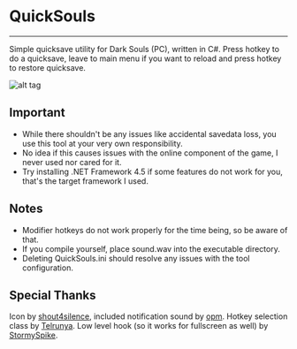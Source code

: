 # QuickSouls
--------
Simple quicksave utility for Dark Souls (PC), written in C#. Press hotkey to do a quicksave, leave to main menu if you want to reload and press hotkey to restore quicksave.

![alt tag](http://i.imgur.com/KryxhsS.png)

Important
--------
* While there shouldn't be any issues like accidental savedata loss, you use this tool at your very own responsibility.
* No idea if this causes issues with the online component of the game, I never used nor cared for it.
* Try installing .NET Framework 4.5 if some features do not work for you, that's the target framework I used.

Notes
--------
* Modifier hotkeys do not work properly for the time being, so be aware of that.
* If you compile yourself, place sound.wav into the executable directory.
* Deleting QuickSouls.ini should resolve any issues with the tool configuration.

Special Thanks
--------
Icon by [shout4silence](http://www.nexusmods.com/darksouls/mods/293/), included notification sound by [opm](https://www.freesound.org/people/opm/sounds/2105/). Hotkey selection class by [Telrunya](http://www.codeproject.com/Articles/15085/A-simple-hotkey-selection-control-for-NET). Low level hook (so it works for fullscreen as well) by [StormySpike](http://www.codeproject.com/Articles/19004/A-Simple-C-Global-Low-Level-Keyboard-Hook).

